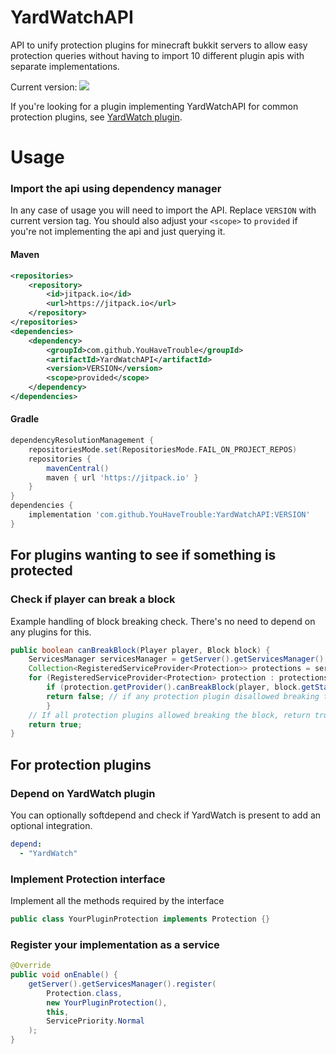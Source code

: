 # YardWatchAPI

API to unify protection plugins for minecraft bukkit servers to allow easy protection queries without having to import
10 different plugin apis with separate implementations.

Current version: [![](https://jitpack.io/v/YouHaveTrouble/YardWatchAPI.svg)](https://jitpack.io/#YouHaveTrouble/YardWatchAPI)

If you're looking for a plugin implementing YardWatchAPI for common protection plugins, see [YardWatch plugin](https://github.com/YouHaveTrouble/YardWatch).

# Usage

### Import the api using dependency manager

In any case of usage you will need to import the API. Replace `VERSION` with current version tag. You should also adjust your `<scope>` to `provided` if you're not implementing the api and just querying it.

#### Maven
```xml
<repositories>
    <repository>
        <id>jitpack.io</id>
        <url>https://jitpack.io</url>
    </repository>
</repositories>
<dependencies>
    <dependency>
        <groupId>com.github.YouHaveTrouble</groupId>
        <artifactId>YardWatchAPI</artifactId>
        <version>VERSION</version>
        <scope>provided</scope>
    </dependency>
</dependencies>
```
#### Gradle
```gradle
dependencyResolutionManagement {
    repositoriesMode.set(RepositoriesMode.FAIL_ON_PROJECT_REPOS)
    repositories {
        mavenCentral()
        maven { url 'https://jitpack.io' }
    }
}
dependencies {
    implementation 'com.github.YouHaveTrouble:YardWatchAPI:VERSION'
}
```

## For plugins wanting to see if something is protected

### Check if player can break a block

Example handling of block breaking check. There's no need to depend on any plugins for this.

```java
public boolean canBreakBlock(Player player, Block block) {
    ServicesManager servicesManager = getServer().getServicesManager();
    Collection<RegisteredServiceProvider<Protection>> protections = servicesManager.getRegistrations(Protection.class);
    for (RegisteredServiceProvider<Protection> protection : protections) {
        if (protection.getProvider().canBreakBlock(player, block.getState(true))) continue;
        return false; // if any protection plugin disallowed breaking the block, return false
        }
    // If all protection plugins allowed breaking the block, return true
    return true;
}
```

## For protection plugins

### Depend on YardWatch plugin

You can optionally softdepend and check if YardWatch is present to add an optional integration.

```yml
depend:
  - "YardWatch"
```

### Implement Protection interface

Implement all the methods required by the interface

```java
public class YourPluginProtection implements Protection {}
```

### Register your implementation as a service

```java
@Override
public void onEnable() {
    getServer().getServicesManager().register(
        Protection.class,
        new YourPluginProtection(),
        this,
        ServicePriority.Normal
    );
}
```
